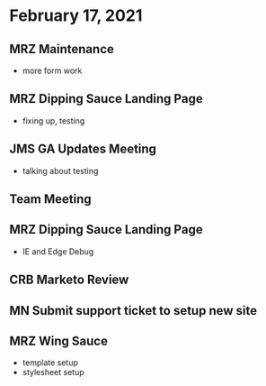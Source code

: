 # February 17, 2021

## MRZ Maintenance
- more form work

## MRZ Dipping Sauce Landing Page
- fixing up, testing

## JMS GA Updates Meeting
- talking about testing

## Team Meeting

## MRZ Dipping Sauce Landing Page
- IE and Edge Debug

## CRB Marketo Review

## MN Submit support ticket to setup new site

## MRZ Wing Sauce
- template setup
- stylesheet setup